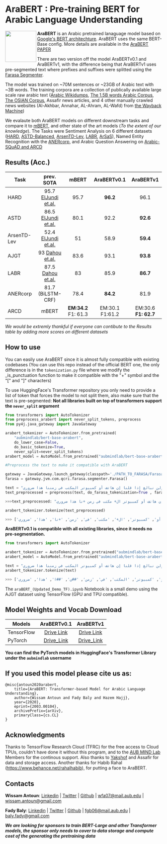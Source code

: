 # AraBERT : Pre-training BERT for Arabic Language Understanding
<img src="https://github.com/aub-mind/arabert/blob/master/arabert_logo.png" width="100" align="left"/>  



**AraBERT** is an Arabic pretrained lanaguage model based on [Google's BERT architechture](https://github.com/google-research/bert). AraBERT uses the same BERT-Base config. More details are available in the [AraBERT PAPER](https://arxiv.org/abs/2003.00104v2)

There are two version off the model AraBERTv0.1 and AraBERTv1, with the difference being that AraBERTv1 uses pre-segmented text where prefixes and suffixes were splitted using the [Farasa Segmenter](http://alt.qcri.org/farasa/segmenter.html).

The model was trained on ~70M sentences or ~23GB of Arabic text with ~3B words. The training corpora are a collection of publically available large scale raw arabic text ([Arabic Wikidumps](https://archive.org/details/arwiki-20190201), [The 1.5B words Arabic Corpus](https://www.semanticscholar.org/paper/1.5-billion-words-Arabic-Corpus-El-Khair/f3eeef4afb81223df96575adadf808fe7fe440b4), [The OSIAN Corpus](https://www.aclweb.org/anthology/W19-4619), Assafir news articles, and 4 other manually crawled news websites (Al-Akhbar, Annahar, AL-Ahram, AL-Wafd) from [the Wayback Machine](http://web.archive.org/))

We evalaute both AraBERT models on different downstream tasks and compare it to [mBERT]((https://github.com/google-research/bert/blob/master/multilingual.md)), and other state of the art models (*To the extent of our knowledge*). The Tasks were Sentiment Analysis on 6 different datasets ([HARD](https://github.com/elnagara/HARD-Arabic-Dataset), [ASTD-Balanced](https://www.aclweb.org/anthology/D15-1299), [ArsenTD-Lev](https://staff.aub.edu.lb/~we07/Publications/ArSentD-LEV_Sentiment_Corpus.pdf), [LABR](https://github.com/mohamedadaly/LABR), [ArSaS](http://lrec-conf.org/workshops/lrec2018/W30/pdf/22_W30.pdf)), Named Entity Recognition with the [ANERcorp](http://curtis.ml.cmu.edu/w/courses/index.php/ANERcorp), and Arabic Question Answering on [Arabic-SQuAD and ARCD](https://github.com/husseinmozannar/SOQAL)

## Results (Acc.)
Task | prev. SOTA | mBERT | AraBERTv0.1 | AraBERTv1
---|:---:|:---:|:---:|:---:
HARD |95.7 [ElJundi et.al.](https://www.aclweb.org/anthology/W19-4608/)|95.7|**96.2**|96.1
ASTD |86.5 [ElJundi et.al.](https://www.aclweb.org/anthology/W19-4608/)| 80.1|92.2|**92.6**
ArsenTD-Lev|52.4 [ElJundi et.al.](https://www.aclweb.org/anthology/W19-4608/)|51|58.9|**59.4**
AJGT|93 [Dahou et.al.](https://dl.acm.org/doi/fullHtml/10.1145/3314941)| 83.6|93.1|**93.8**
LABR|87.5 [Dahou et.al.](https://dl.acm.org/doi/fullHtml/10.1145/3314941)|83|85.9|**86.7**
ANERcorp|81.7 (BiLSTM-CRF)|78.4|**84.2**|81.9
ARCD|mBERT|**EM:34.2** F1: 61.3|EM:30.1 F1:61.2|EM:30.6 **F1: 62.7**

*We would be extremly thankful if everyone can contibute to the Results table by adding more scores on different datasets*

## How to use

You can easily use AraBERT since it is almost fully compatible with existing codebases (You can use this repo instead of the official BERT one, the only difference is in the ```tokenization.py``` file where we modify the _is_punctuation function to make it compatible with the "+" symbol and the "[" and "]" characters)

To use HuggingFace's Transformer repository you only need to provide a list of token that forces the model to not split them, also make sure that the text is pre-segmented:
**Not all libraries built on top of transformers support the `never_split` argument**
```python
from transformers import AutoTokenizer
from preprocess_arabert import never_split_tokens, preprocess
from py4j.java_gateway import JavaGateway

arabert_tokenizer = AutoTokenizer.from_pretrained(
    "aubmindlab/bert-base-arabert",
    do_lower_case=False,
    do_basic_tokenize=True,
    never_split=never_split_tokens)
arabert_model = AutoModel.from_pretrained("aubmindlab/bert-base-arabert")

#Preprocess the text to make it compatible with AraBERT

gateway = JavaGateway.launch_gateway(classpath='./PATH_TO_FARASA/FarasaSegmenterJar.jar')
farasa = gateway.jvm.com.qcri.farasa.segmenter.Farasa()

text = "ولن نبالغ إذا قلنا إن هاتف أو كمبيوتر المكتب في زمننا هذا ضروري"
text_preprocessed = preprocess(text, do_farasa_tokenization=True , farasa=farasa)

>>>text_preprocessed: "و+ لن نبالغ إذا قل +نا إن هاتف أو كمبيوتر ال+ مكتب في زمن +نا هذا ضروري"

arabert_tokenizer.tokenize(text_preprocessed)

>>> ['و+', 'لن', 'نبال', '##غ', 'إذا', 'قل', '+نا', 'إن', 'هاتف', 'أو', 'كمبيوتر', 'ال+', 'مكتب', 'في', 'زمن', '+نا', 'هذا', 'ضروري']
```

**AraBERTv0.1 is compatible with all existing libraries, since it needs no pre-segmentation.**
```python
from transformers import AutoTokenizer

arabert_tokenizer = AutoTokenizer.from_pretrained("aubmindlab/bert-base-arabertv01",do_lower_case=False)
arabert_model = AutoModel.from_pretrained("aubmindlab/bert-base-arabertv01")

text = "ولن نبالغ إذا قلنا إن هاتف أو كمبيوتر المكتب في زمننا هذا ضروري"
arabert_tokenizer.tokenize(text)

>>> ['ولن', 'ن', '##بالغ', 'إذا', 'قلنا', 'إن', 'هاتف', 'أو', 'كمبيوتر', 'المكتب', 'في', 'زمن', '##ن', '##ا', 'هذا', 'ضروري']
```


The ```araBERT_(Updated_Demo_TF).ipynb``` Notebook is a small demo using the AJGT dataset using TensorFlow (GPU and TPU compatible).

## Model Weights and Vocab Download
Models | AraBERTv0.1 | AraBERTv1
---|:---:|:---:
TensorFlow|[Drive Link](https://drive.google.com/open?id=1-kVmTUZZ4DP2rzeHNjTPkY8OjnQCpomO) | [Drive Link](https://drive.google.com/open?id=1-d7-9ljKgDJP5mx73uBtio-TuUZCqZnt)
PyTorch| [Drive_Link](https://drive.google.com/open?id=1-_3te42mQCPD8SxwZ3l-VBL7yaJH-IOv)| [Drive_Link](https://drive.google.com/open?id=1-69s6Pxqbi63HOQ1M9wTcr-Ovc6PWLLo)

**You can find the PyTorch models in HuggingFace's Transformer Library under the ```aubmindlab``` username**

## If you used this model please cite us as:
```
@misc{antoun2020arabert,
    title={AraBERT: Transformer-based Model for Arabic Language Understanding},
    author={Wissam Antoun and Fady Baly and Hazem Hajj},
    year={2020},
    eprint={2003.00104},
    archivePrefix={arXiv},
    primaryClass={cs.CL}
}
```
## Acknowledgments 
Thanks to TensorFlow Research Cloud (TFRC) for the free access to Cloud TPUs, couldn't have done it without this program, and to the [AUB MIND Lab](https://sites.aub.edu.lb/mindlab/) Members for the continous support. Also thanks to [Yakshof](https://www.yakshof.com/#/) and Assafir for data and storage access. Another thanks for Habib Rahal (https://www.behance.net/rahalhabib), for putting a face to AraBERT.

## Contacts
**Wissam Antoun**: [Linkedin](https://www.linkedin.com/in/giulio-ravasio-3a81a9110/) | [Twitter](https://twitter.com/wissam_antoun) | [Github](https://github.com/WissamAntoun) | <wfa07@mail.aub.edu> | <wissam.antoun@gmail.com>

**Fady Baly**: [Linkedin](https://www.linkedin.com/in/fadybaly/) | [Twitter](https://twitter.com/fadybaly) | [Github](https://github.com/fadybaly) | <fgb06@mail.aub.edu> | <baly.fady@gmail.com>

***We are looking for sponsors to train BERT-Large and other Transformer models, the sponsor only needs to cover to data storage and compute cost of the generating the pretraining data***
